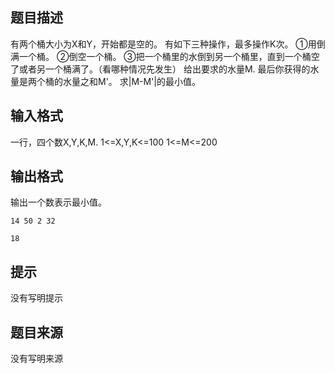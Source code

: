 


## 题目描述
有两个桶大小为X和Y，开始都是空的。
有如下三种操作，最多操作K次。
①用倒满一个桶。
②倒空一个桶。
③把一个桶里的水倒到另一个桶里，直到一个桶空了或者另一个桶满了。（看哪种情况先发生）
给出要求的水量M.
最后你获得的水量是两个桶的水量之和M'。
求|M-M'|的最小值。
## 输入格式
一行，四个数X,Y,K,M.
1<=X,Y,K<=100
1<=M<=200
## 输出格式
输出一个数表示最小值。

```input1
14 50 2 32

```

```output1
18
```

## 提示
没有写明提示
## 题目来源
没有写明来源


